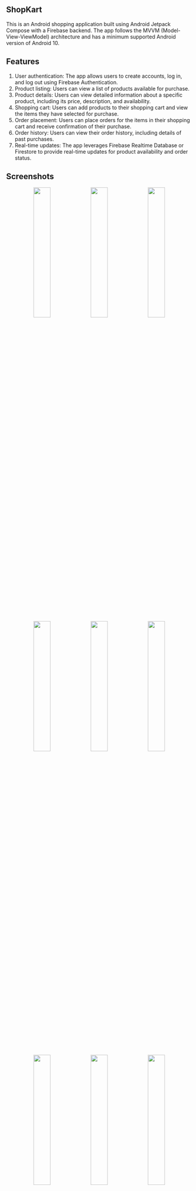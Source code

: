## ShopKart

This is an Android shopping application built using Android Jetpack Compose with a Firebase backend. The app follows the MVVM (Model-View-ViewModel) architecture and has a minimum supported Android version of Android 10.

## Features
1) User authentication: The app allows users to create accounts, log in, and log out using Firebase Authentication.
2) Product listing: Users can view a list of products available for purchase.
3) Product details: Users can view detailed information about a specific product, including its price, description, and availability.
4) Shopping cart: Users can add products to their shopping cart and view the items they have selected for purchase.
5) Order placement: Users can place orders for the items in their shopping cart and receive confirmation of their purchase.
6) Order history: Users can view their order history, including details of past purchases.
7) Real-time updates: The app leverages Firebase Realtime Database or Firestore to provide real-time updates for product availability and order status.

## Screenshots

<div align="center">
<div>
<img src="https://github.com/prasidhanchan/ShopKart/assets/92362239/fb162bcd-0fda-4fbc-b22f-ac952f857bf3" width="30%" /> <!-- Login -->
<img src="https://github.com/prasidhanchan/ShopKart/assets/92362239/6973e13e-9622-43dd-9ab4-7eb44e4b97ab" width="30%" /> <!-- SignUp -->
<img src="https://github.com/prasidhanchan/ShopKart/assets/92362239/abdafeff-b6e9-4afe-a747-bd626ea4d96a" width="30%" /> <!-- Google Login -->
<img src="https://github.com/prasidhanchan/ShopKart/assets/92362239/fcc26a12-a4d6-4bf8-9a24-4f775acc3f49" width="30%" /> <!-- Forgot Password -->
<img src="https://github.com/prasidhanchan/ShopKart/assets/92362239/3c98b16b-8a24-48f2-b4cd-867c516c017b" width="30%" /> <!-- Splash -->
<img src="https://github.com/prasidhanchan/ShopKart/assets/92362239/de14c493-186f-40ba-b540-4c0f221b59b0" width="30%" /> <!-- Home -->
<img src="https://github.com/prasidhanchan/ShopKart/assets/92362239/85af39a1-f8c0-4395-8025-cf97fd1cd3d9" width="30%" /> <!-- Details -->
<img src="https://github.com/prasidhanchan/ShopKart/assets/92362239/f7caf91f-294b-4a9d-ae83-5a6f6c1eeea5" width="30%" /> <!-- Search -->
<img src="https://github.com/prasidhanchan/ShopKart/assets/92362239/2ddcdb57-1877-4ea5-a0a4-36835fcde3c4" width="30%" /> <!-- My Orders -->
<img src="https://github.com/prasidhanchan/ShopKart/assets/92362239/2d300ba9-11ea-49bd-9eda-96f511785f2d" width="30%" /> <!-- Orders Details -->
<img src="https://github.com/prasidhanchan/ShopKart/assets/92362239/ab9da81d-f813-49c3-93a1-9b000585b3e3" width="30%" /> <!-- My Cart -->
<img src="https://github.com/prasidhanchan/ShopKart/assets/92362239/b60db7d2-6688-4448-8349-5c787215b291" width="30%" /> <!-- My Profile -->
<img src="https://github.com/prasidhanchan/ShopKart/assets/92362239/036695e2-8013-451b-a445-4a184e43ae31" width="30%" /> <!-- Edit Profile -->
<img src="https://github.com/prasidhanchan/ShopKart/assets/92362239/3ed19c52-991d-4b9c-b69e-908aff0fcdb7" width="30%" /> <!-- Logout -->
</div>
</div>

## Prerequisites
Before running the app, make sure you have the following:

1) Android Studio Flamingo 2022.2.1 or later.
2) Android SDK with a minimum API level of 29 (Android 10).
3) Firebase project with Firestore or Realtime Database configured.
4) Google services JSON file (google-services.json) placed in the app module.

# Getting Started
1) Clone the repository: git clone https://github.com/Kawaki22/ShopKart.git Or Download the Zip file
2) Open the project in Android Studio.
3) Create a Firebase project and configure Firestore or Realtime Database.
4) Add your google-services.json file from your firebase console to the app module.
5) Enable Email/Password and Google sign-in method from Authentication section in firebase.
6) Add your Google Web Client Id in ShopKartUtils for Google Sign In to work. 

# Accounts and Login
This app has 3 types of logins
1) Users
2) Admin
3) Employee

Create an admin account from firebase console in the format admin.example@gmail.com

## Dependencies
The project uses the following dependencies:

1) Jetpack Compose: A modern UI toolkit for building native Android apps.
2) Firebase: Provides backend services for authentication, real-time updates, and database storage.
3) Coroutines: Provides asynchronous programming capabilities.
4) ViewModel: Part of the Jetpack library that provides a lifecycle-aware container for UI-related data.
5) Navigation: Handles navigation between different screens and features in the app.
6) Hilt: Used for dependency injection.

For a complete list of dependencies, refer to the build.gradle file in the app module.

## License
The project is licensed under the GPLv3 License. See the LICENSE file for more information.

## Acknowledgements
1) The Android Jetpack Compose team for their excellent work on the framework.
2) The Firebase team for providing a powerful backend infrastructure.

